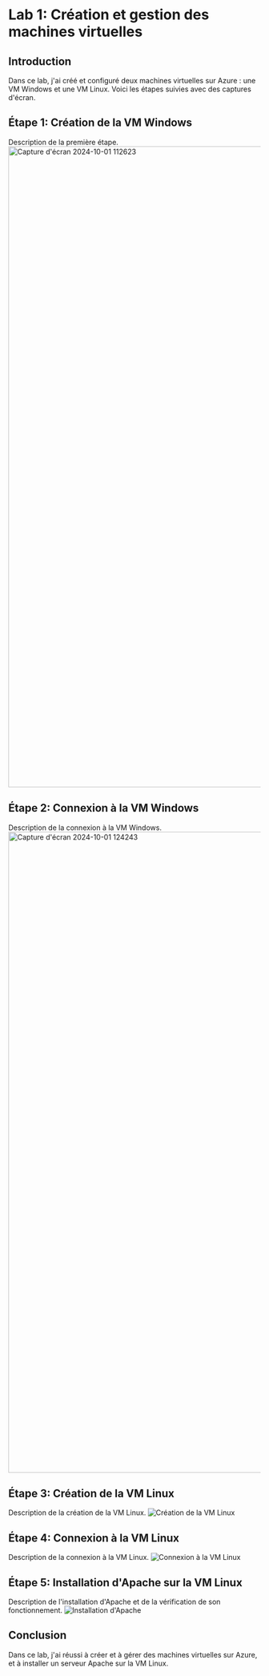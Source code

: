 # Lab 1: Création et gestion des machines virtuelles

## Introduction
Dans ce lab, j'ai créé et configuré deux machines virtuelles sur Azure : une VM Windows et une VM Linux. Voici les étapes suivies avec des captures d'écran.

## Étape 1: Création de la VM Windows
Description de la première étape.
<img width="1280" alt="Capture d'écran 2024-10-01 112623" src="https://github.com/user-attachments/assets/d72ce707-aff8-4539-98fc-e71e2b84b3fb">


## Étape 2: Connexion à la VM Windows
Description de la connexion à la VM Windows.
<img width="1280" alt="Capture d'écran 2024-10-01 124243" src="https://github.com/user-attachments/assets/8245adeb-3f06-4323-8983-444490abc0e7">



## Étape 3: Création de la VM Linux
Description de la création de la VM Linux.
![Création de la VM Linux](screenshots/creation_vm_linux.png)

## Étape 4: Connexion à la VM Linux
Description de la connexion à la VM Linux.
![Connexion à la VM Linux](screenshots/connexion_vm_linux.png)

## Étape 5: Installation d'Apache sur la VM Linux
Description de l'installation d'Apache et de la vérification de son fonctionnement.
![Installation d'Apache](screenshots/installation_apache.png)

## Conclusion
Dans ce lab, j'ai réussi à créer et à gérer des machines virtuelles sur Azure, et à installer un serveur Apache sur la VM Linux.
